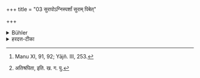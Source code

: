 +++
title = "03 सुरापोऽग्निस्पर्शां सुराम् पिबेत्"

+++

<details><summary>Bühler</summary>

3. A drinker of spirituous liquor shall drink exceedingly hot liquor so that he dies. [^3] 


[^3]:  Manu XI, 91, 92; Yājñ. III, 253.
</details>

<details><summary>हरदत्त-टीका</summary>

## सूत्रम्
सुरापोऽग्निस्पर्शां सुरां पिबेत् ॥ ३ ॥  
### टिप्पनी
'गौडी पैष्टी च माध्वी च विज्ञेया त्रिविधा सुरा।'  
तस्याः पाता सुरापः । सः अग्निस्पर्शां [^६]अग्निकथितां सुरां पिबेत् । तया दग्धकाय: शुद्ध्यति ॥३॥  

[^६]:

    अतिश्रपिता, इति. ख. ग. पु.
</details>
